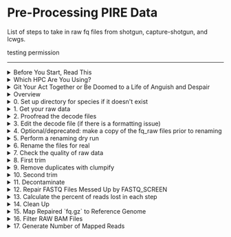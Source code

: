 # Pre-Processing PIRE Data

List of steps to take in raw fq files from shotgun, capture-shotgun, and lcwgs. 

testing permission

---


<details><summary>Before You Start, Read This</summary>
<p>

## Before You Start, Read This

The purpose of this repo is to provide the steps for processing raw fq files for both [Shotgun Sequencing Libraries - SSL data](https://github.com/philippinespire/pire_ssl_data_processing) for probe development and the [Capture Shotgun Sequencing Libraries- CSSL data](https://github.com/philippinespire/pire_cssl_data_processing).

Scripts with `ssl` in the name are designed for shotgun data, including `lcwgs`. Scripts with `cssl` in the name are designed for capture-shotgun data. Scripts with no suffix in the name can be used for both types of data. Both the the `pire_ssl_data_processing` and `pire_cssl_data_processing` and `pire_lcwgs_data_processing` repos assume that the `pire_fq_gz_processing` repo is in the same directory as they are.  

---

</p>
</details>


<details><summary>Which HPC Are You Using?</summary>
<p>

## Use Wahab

We encourage everybody to use `wahab.hpc.odu.edu` or `turing.hpc.odu.edu`, preferably wahab.  You can start by logging onto wahab

	```bash
	ssh YourUserName@wahab.hpc.odu.edu
	```

There are shared repos on wahab and turing in `/home/e1garcia/shotgun_PIRE` that you are encouraged to use.

	```bash
	cd /home/e1garcia/shotgun_PIRE
	```

If, however, you know that you deliberately don't want to use the shared repos on wahab and turing in `/home/e1garcia/shotgun_PIRE`, then here is how you would get started on another hpc and realize that you will have to modify all of the paths given in these `README.md` and tutorials.

**ONLY DO THE FOLLOWING STEPS 0 AND 1 IF YOU ARE NOT USING WAHAB OR TURING**

0. Create a directory for your PIRE repos to live in, and cd into it

	```bash
	mkdir <pathToPireDir>
	cd <pathToPireDir>
	```

1. Clone the repos into your PIRE working dir 

	```sh
	#cd to your working dir then
	git clone https://github.com/philippinespire/pire_fq_gz_processing.git

	# then choose which repo you are using
	git clone https://github.com/philippinespire/pire_ssl_data_processing.git
	git clone https://github.com/philippinespire/pire_cssl_data_processing.git
	git clone https://github.com/philippinespire/pire_lcwgs_data_processing.git
	```

---

</p>
</details>

<details><summary>Git Your Act Together or Be Doomed to a Life of Anguish and Despair</summary>
<p>

## Git etiquette 

You must constantly be pulling and pushing changes to github with `git` or else you're going to mess up the repo.

1. Goto your PIRE working dir (`/home/e1garcia/shotgun_PIRE` on wahab) and use the `pire_fq_gz_processing` repo along with either `pire_ssl_data_processing` or `pire_cssl_data_processing` or `pire_lcwgs_data_processing`, and immediately start by pulling changes from github in the repos you are using **EACH TIME YOU LOG IN**

	```bash
	# on wahab replace <yourPireDirPath> with /home/e1garcia/shotgun_PIRE
	cd <yourPireDirPath>/pire_fq_gz_processing
	git pull

	# replace <ssl or cssl or lcwgs> with either ssl or cssl or lcwgs, no spaces
	cd <yourPireDirPath>/pire_<ssl or cssl or lcwgs>_data_processing
	git pull
	```

2. When your session is done, i.e. you are about to log off, push your changes to github **EACH TIME YOU LOG OUT**

	```bash
	cd <yourPireDirPath>/pire_<ssl or cssl or lcwgs>_data_processing
	git pull

	# if there are no errors, then proceed, otherwise get help
	git add --all

	# if there are no errors, then proceed, otherwise get help
	git commit -m "insert message here"

	# if there are no errors, then proceed, otherwise get help
	git push
	```

3. As you work through this tutorial it is assumed that you will be running scripts from either `pire_ssl_data_processing` or `pire_cssl_data_processing` or `pire_lcwgs_data_processing` and you will need to add the path to the `pire_fq_gz_processing` directory before the script's name in the code blocks below.

	```sh
	#add this path when running scripts on wahab
	#<yourPireDirPath>/pire_fq_gz_processing/<script's name> <script arguments>

	#Example:
	sbatch /home/e1garcia/shotgun_PIRE/pire_fq_gz_processing/Multi_FASTQC.sh <script arguments>
	```

---

</p>
</details>


<details><summary>Overview</summary>
<p>

## Overview

***Download data, rename files, trim, deduplicate, decontaminate, and repair the raw `fq.gz` files***
*(plan for a few hours for each step except for decontamination, which can take 1-2 days)*

Scripts to run
  * [gridDownloader.sh](https://github.com/philippinespire/pire_fq_gz_processing/blob/main/gridDownloader.sh)
  * [renameFQGZ.bash](https://github.com/philippinespire/pire_fq_gz_processing/blob/main/renameFQGZ.bash)
  * [Multi_FASTQC.sh](https://github.com/philippinespire/pire_fq_gz_processing/blob/main/Multi_FASTQC.sh)
  * [runFASTP_1st_trim.sbatch](https://github.com/philippinespire/pire_fq_gz_processing/blob/main/runFASTP_1st_trim.sbatch)
  * [runCLUMPIFY_r1r2_array.bash](https://github.com/philippinespire/pire_fq_gz_processing/blob/main/runCLUMPIFY_r1r2_array.bash)
  * [runFASTP_2_ssl.sbatch](https://github.com/philippinespire/pire_fq_gz_processing/blob/main/runFASTP_2_ssl.sbatch) | [runFASTP_2_cssl.sbatch](https://github.com/philippinespire/pire_fq_gz_processing/blob/main/runFASTP_2_cssl.sbatch)
  * [runFQSCRN_6.bash](https://github.com/philippinespire/pire_fq_gz_processing/blob/main/runFQSCRN_6.bash)
  * [runREPAIR.sbatch](https://github.com/philippinespire/pire_fq_gz_processing/blob/main/runREPAIR.sbatch)
  
    * open scripts for usage instructions
    * review the outputs from `fastp`, `fastq_screen`, and `repair` with `MultiQC` output

---

</p>
</details>


<details><summary>0. Set up directory for species if it doesn't exist</summary>
<p>

## 0. Set up directory

All types of data will share the following directories associated with data qc.

Check whether the species you are working on has a repository set up already - if so it can be found in /archive/carpenterlab/pire. If your particular combination of species and data type does not yet have a repository in Github, your first step is to set up a new repo in GitHub within the PIRE project (https://github.com/philippinespire).

Go to the PIRE project main page and use the green "New" button to create a new repo. Give the repo a name (standard convention = "pire_{your species name}_{data type - lcwgs (most likely) or cssl}" and a description.

You can then go to your working directory in Wahab (home directory or /archive/carpenterlab/pire) and clone the new repo with:

```
git clone {new repo url}
```

Get a .gitignore file from another PIRE species repo and copy it here, then push this file to github.

```
cp ../pire_taeniamia_zosterophora_lcwgs/.gitignore .
git pull
git add .gitignore
git commit -m "add gitignore"
git push
```

Now that you have a species folder, create a folder to hold the results of the particular sequencing run you are working on. For test lane data, this will be called `1st_sequencing_run`; for full sequencing data or resequencing this will be `2nd_sequencing_run`/`3rd_sequencing_run`/etc.

```
cd {species directory}
mkdir {nth_sequencing_run}
```

<details><summary>0. Deprecated: working in e1garcia </summary>
<p>

Note that forprevious iterations of the pipeline we were working in Eric Garcia's home directory to circumvent space issues and we were compiling all species into a single lcwgs or cssl rep - we are now working either in our own personal home directories or in /archive and creating a different repo for each species. Previous procedure for setting up a species directory is here.

```bash
# if it does not exist, make the directory for your species 
# you must replace the <> with the real val
# on wahab replace <yourPireDirPath> with /home/e1garcia/shotgun_PIRE
mkdir <yourPireDirPath>/pire_<ssl or cssl or lcwgs>_data_processing/<genus_species>
cd <yourPireDirPath>/pire_<ssl or cssl or lcwgs>_data_processing/<genus_species>
mkdir fq_raw fq_fp1 fq_fp1_clmp fq_fp1_clmp_fp2 fq_fp1_clmp_fp2_fqscrn fq_fp1_clmp_fp2_fqscrn_rprd
```
---

</p>
</details>

---

</p>
</details>


<details><summary>1. Get your raw data</summary>
<p>

The raw data should already be on Wahab in /archive/carpenterlab/pire/downloads/{your_species}.

Go to your species directory and copy the whole directory containing the raw data files.

```
cd {species directory}
rsync -r /archive/carpenterlab/pire/downloads/{your_species}/{nth_sequencing_run}/fq_raw {nth_sequencing_run}
```

<details><summary>0. Deprecated: downloading data from the TAMUCC grid </summary>
<p>
	
## **1. Download your data from the TAMUCC grid**

**Locate the link to the files**. This is provided by Sharon at the species slack channel once the data is ready to be downloaded.  Make sure it works: click on it and your web browser should open listing your data files.
e.g. [https://gridftp.tamucc.edu/genomics/20221011_PIRE-Gmi-capture](https://gridftp.tamucc.edu/genomics/20221011_PIRE-Gmi-capture).

Check that you can see a file named "tamucc_files.txt" along with the decode and fq files. This script will not work without this file. Click on the "tamucc_files.txt" to see its contents. If this has only 1 column with the file names (i.e. it was created with a simple ls), this script will download the files but will not be able to check the size of files before and after download. Yet, you can visually check the size of files before (in the web browser) and after (in the HPC). If "tamucc_files.txt" has 9 columns (i.e. it was created with a ls -ltrh), this will download the files and will automatically check the size of files before and after download. If you have many files and your "tamucc_files.txt" has only 1 column, it might be worth asking Sharon or someone at TAMUCC to recreate it with an ls -ltrh.

```bash
# Navigate to dir to download files into, e.g.
# on wahab replace <yourPireDirPath> with /home/e1garcia/shotgun_PIRE
cd <yourPireDirPath>/pire_<ssl-or-cssl-or-lcwgs>_data_processing/<genus_species>/fq_raw

# sbatch gridDownloader.sh <outdir> <link-to-files>
# outdir becomes "." since you have already navigated there
sbatch <yourPireDirPath>/pire_fq_gz_processing/gridDownloader.sh . https://gridftp.tamucc.edu/genomics/<YYYYMMDD>_PIRE-<your_species>-capture/
```

### Chek your download

**A) Check the log of `gridDownloader.sh`**

Look at the bottom of the Wget*out file. `gridDownloader.sh` will write this message *"No size mismatch in files was detected"* if no issues were found, or *"Files with different sizes detected. Offending file(s) printed in files_wDiff_sizes. Please check files_wDiff_sizes and compare tamucc_files.txt with current downloaded data"* if the script detected issues. The script automatically will restart the download of the files in `files_wDiff_sizes` but you should compare the size of these files visually in the web browser and your downloads.

If your download fails completely, go back to the web browser and check that you can see a file named "tamucc_files.txt" along with the decode and fq files. 

**B) Validate the `fq.gz` files**

`*1.fq.gz` files contain the forward reads and `*2.fq.gz` files contain the reverse reads for an individual. Every individual should have one of each.  You can, confirm that the paired end fq.gz files are complete and formatted correctly by running the following script:

```bash
bash # only run bash if you are not already in bash
SCRIPT=/home/e1garcia/shotgun_PIRE/pire_fq_gz_processing/validateFQPE.sbatch
DIR=fq_fp1_clmp_fp2_fqscrn_rprd
fqPATTERN="*fq.gz"
sbatch $SCRIPT $DIR $fqPATTERN
```

Examine the SLURM `out` file and `$DIR/fqValidationReport.txt` to determine if all of the fqgz files are valid.

If there are problems, redownload the files with issues.

**C) Check the zip and fastq formats of your files with `checkFQ.sh`**

Even though gridDownloader.sh checks the size of your files, the formatting of these can still have issues.

`checkFQ.sh` will:
* Identify files with alternate zip files (a normal format is "Blocked GNU Zip Format") and list them in the file `files_w_alternative_zip_format.txt`, and
* Identify files where one or more sequences don't have a proper fastq format (4 lines per sequence) and list them in the file `files_w_bad_fastq_format.txt`

You might want to redownload and/or check the format issues with the identified files. More details in the log of checkFQ.sh

Execute `checkFQ.sh` 
```sh
# sbatch checkFQ.sh <dir with fq.gz files>
sbatch <yourPireDirPath>/pire_fq_gz_processing/checkFQ.sh /home/e1garcia/shotgun_PIRE/pire_<lcwgs|cssl|ssl>_data_procssing/fq_raw/
```
Check the log and files_w_* to make sure no issues were found

If there are problems, redownload the files with issues.

If everything looks normal (all files were downloaded and no different sizes detected), move to next step.

---

</p>
</details>

---

</p>
</details>

<details><summary>2. Proofread the decode files</summary>
<p>

## **2. Proofread the decode file(s) (<1 minute run time)**

The decode file converts the file name that we had to use for NovoGene to the PIRE file name convention.

The decode file should be formatted as follows: tab separated, where the first column is the NovoGene prefix names (the prefixes of the downloaded fq.gz files, `Sequence_Name`), the second column is the PIRE name prefixes (the prefixes to apply to the files, `Extraction_ID`), the first row contains the column headers, and the rest of the columns contain the NovoGene and PIRE file prefixes.

```bash
Sequence_Name	Extraction_ID
SgA0103511C	Sgr-AMvi_035-Ex1-cssl
SgA0104307D	Sgr-AMvi_043-Ex1-cssl
SgA0104610D	Sgr-AMvi_046-Ex1-cssl
SgA0105406E	Sgr-AMvi_054-Ex1-cssl
```

Make sure you check that the following PIRE prefix naming format is followed, where there is only 1 `_` character:

`PopSampleID_LibraryID` where:

  * `PopSampleID` = `3LetterSpeciesCode-CorA3LetterSiteCode`
  * `LibraryID` = `IndiviudalID-Extraction-PlateAddress-LibType`  or just `IndividualID` if there is only 1 library for the individual 

__Do NOT use `_` in the LibraryID. *The only `_` should be separating `PopSampleID` and `LibraryID`.__

Examples of compatible names:

  * `Sne-CTaw_051-Ex1-3F-cssl-L4` = *Sphaeramia nematoptera* (Sne), contemporary (C) from Tawi-Tawi (Taw), indv 051, extraction 1, loc 3F on plate, capture lib, loc L4 (lane 4)

Here are some other QC checks on the downloaded data and the decode files:

```bash
salloc
bash

# Navigate to dir with downloaded files, e.g.
# on wahab replace <yourPireDirPath> with /home/e1garcia/shotgun_PIRE
cd <yourPireDirPath>/pire_<ssl-or-cssl-or-lcwgs>_data_processing/<genus_species>/fq_raw

#check that you got back sequencing data for all individuals in decode file
#XX files (2 additional files for README.md & decode.tsv = XX/2 = XX individuals (R&F)
ls *1.fq.gz | wc -l 
ls *2.fq.gz | wc -l 

#XX lines (1 additional line for header = XX individuals), checks out
wc -l <NAMEOFDECODEFILE>.tsv 

#are ther duplicates of libraries?
cat <NAMEOFDECODEFILE>.tsv | sort | uniq | wc -l

```

---

</p>
</details>


<details><summary>3. Edit the decode file (if there is a formatting issue)</summary>
<p>

## **3. Edit the decode file**

If there is an issue with the formatting of the decode file, rename the original file, and create a new file to edit.

```bash
mv SequenceNameDecode.tsv SequenceNameDecode_original_deprecated.tsv
cp SequenceNameDecode_original_depricated.tsv SequenceNameDecode_fixed.tsv
```

Then edit the `SequenceNameDecode.tsv` file to conform to the file formatting rules outlined in step 2, above.

---

</p>
</details>


<details><summary>4. Optional/deprecated: make a copy of the fq_raw files prior to renaming</summary>
<p>

## **4. Make a copy of the `fq_raw` files prior to renaming (several hours run time, don't proceed to next step until this is done)**

NOTE: Previously, we had backed up all raw files on the /RC directory. As of spring 2024 we now have the /archive directory for essentially limitless storage, and all files downloaded from TAMUCC should already be backed up in /archive/carpenterlab/pire/downloads. As such, the backup step should no longer be necessary - just leave a copy of the raw files in /downloads.

If you haven't done so, create a copy of your raw files unmodified in the longterm Carpenter RC dir
`/RC/group/rc_carpenterlab_ngs/shotgun_PIRE/pire_<ssl-or-cssl-or-lcwgs>_data_processing/<species_name>/fq_raw`.  
*(can take several hours)*
	
Because this can take a long time, we are going to use the `screen` command.  `screen` opens up a new terminal automatically.  You can exit that terminal by typing `ctrl-a` and then `d` to detach and return to your terminal.  Running a command inside of `screen` ensures that it runs to completion and will not end when you log out.  Using `screen` also frees up your terminal to goto the next step.  After detaching, you can run screen -ls to see the list of screen terminals that are currently running.

```bash
mkdir /RC/group/rc_carpenterlab_ngs/shotgun_PIRE/pire_<ssl|cssl|lcwgs>_data_processing/<species_name>
mkdir /RC/group/rc_carpenterlab_ngs/shotgun_PIRE/pire_<ssl|cssl|lcwgs>_data_processing/<species_name>/fq_raw

# on wahab replace <yourPireDirPath> with /home/e1garcia/shotgun_PIRE
cd <yourPireDirPath>/pire_<ssl-or-cssl-or-lcwgs>_data_processing/<genus_species>/fq_raw

screen cp ./* /RC/group/rc_carpenterlab_ngs/shotgun_PIRE/pire_<ssl|cssl|lcwgs>_data_processing/<species_name>/fq_raw

# `ctrl-a`  and then `d` to detach from the `screen` terminal

# look at your screen jobs running
screen -ls
```



---

</p>
</details>


<details><summary>5. Perform a renaming dry run</summary>
<p>

## **5. Perform a renaming dry run**

Then, use the decode file with [`renameFQGZ.bash`](https://github.com/philippinespire/pire_fq_gz_processing/blob/main/renameFQGZ.bash) to rename your raw `fq.gz` files. If you make a mistake here, it could be catastrophic for downstream analyses. This is why we ***STRONGLY recommend*** you use this pre-written bash script to automate the renaming process. [`renameFQGZ.bash`](https://github.com/philippinespire/pire_fq_gz_processing/blob/main/renameFQGZ.bash) allows you to view what the files will be named before renaming them and also stores the original and new file names in files that could be used to restore the original file names.

Run `renameFQGZ.bash` to view the original and new file names and create `tsv` files to store the original and new file naming conventions.

```bash
# Navigate to dir with downloaded files, e.g.
# on wahab replace <yourPireDirPath> with /home/e1garcia/shotgun_PIRE
cd <yourPireDirPath>/pire_<ssl-or-cssl-or-lcwgs>_data_processing/<genus_species>/fq_raw

# log into a compute node interactively so this goes faster
salloc

# once you have the compute node, procede
bash <yourPireDirPath>/pire_fq_gz_processing/renameFQGZ.bash <NAMEOFDECODEFILE>.tsv 
```

**NOTE:** Depending on how you have your `.wahab_tcshrc` (or `.turing_tcshrc` if on Turing) set-up, you may get the following error when you try to execute this script: *Cwd.c: loadable library and perl binaries are mismatched (got handshake key 0xcd00080, needed 0xde00080)*. To fix this:

  1. Open up `.wahab_tcshrc` (it will be in your home (`~`) directory) and add `unsetenv PERL5LIB` at the end of the chunk of code under the `if (! $?MODULES_LOADED) then` line. One of the modules we are loading for the scripts loads a "bad" perl library that is causing the error message downstream.
  2. Save your changes.
  3. Close out of your Terminal connection and restart it. You should be able to run `renameFQGZ.bash` now without any issues.

---

</p>
</details>


<details><summary>6. Rename the files for real</summary>
<p>

## **6. Rename the files for real (<1 minute run time)**

After you are satisfied that the orginal and new file names are correct, then you can change the names. To check and make sure that the names match up, you are mostly looking at the individual and population numbers in the new and old names, and that the `-` and `_` in the new names are correct (e.g. no underscores where there should be a dash, etc.). If you have to make changes, you can open up the `NAMEOFDECODEFILE.tsv` to do so, **but be very careful!!**

Example of how the file names line up:

  * `Sne-CTaw_051` = `SnC01051` at the beginning of the original file name
    * Sn = Sne, C = C, 01 = population/location 1 if there are more than 1 populations/locations in the dataset (here Taw location), 051 = 051
    
When you are ready to change names, execute the line of code below. This script will ask you twice whether you want to proceed with renaming.

```bash
# on wahab replace <yourPireDirPath> with /home/e1garcia/shotgun_PIRE
cd <yourPireDirPath>/pire_<ssl-or-cssl-or-lcwgs>_data_processing/<genus_species>/fq_raw

bash <yourPireDirPath>/pire_fq_gz_processing/renameFQGZ.bash <NAMEOFDECODEFILE>.tsv rename

#you will need to say y 2X
```


---

</p>
</details>


<details><summary>7. Check the quality of raw data</summary>
<p>

## **7. Check the quality of your data. Run `fastqc` (1-2 hours run time, but you can move onto the next step before this completes)**

FastQC and then MultiQC can be run using the [Multi_FASTQC.sh](Multi_FASTQC.sh) script in this repo.

Execute `Multi_FASTQC.sh` while providing, in quotations and in this order, (1) the FULL path to these files and (2) a suffix that will identify the files to be processed.

`Multi_FASTQC.sh` should be run from the directory that holds the raw, renamed `fq.gz` files. This will be `fq_raw`. If not, rename it to fq_raw

```bash
# on wahab replace <yourPireDirPath> with /home/e1garcia/shotgun_PIRE
cd <yourPireDirPath>/pire_<ssl-or-cssl-or-lcwgs>_data_processing/<genus_species>

#sbatch Multi_FASTQC.sh "<indir>" "<mqc report name>" "<file extension to qc>"
#do not use trailing / in paths. Example:
sbatch /home/e1garcia/shotgun_PIRE/pire_fq_gz_processing/Multi_FASTQC.sh "fq_raw" "fqc_raw_report"  "fq.gz"  

# here's how you can add SLURM options and arguments to the command above to receive an email when the job is done
#sbatch --mail-user=jdoe@odu.edu --mail-type=END /home/e1garcia/shotgun_PIRE/pire_fq_gz_processing/Multi_FASTQC.sh "fq_raw" "fqc_raw_report"  "fq.gz"  

# check to be sure the job is running
watch squeue -u <YOURUSERNAME>
```

You can use the command `squeue -u <YourUserName>` to make sure that your job is running on a compute node


<details><summary>Errors?</summary>
<p>
	
If you get a message about not finding `crun` then load the following containers in your current session and run `Multi_FASTQC.sh` again.

```bash
enable_lmod
module load parallel
module load container_env multiqc
module load container_env fastqc

# on wahab replace <yourPireDirPath> with /home/e1garcia/shotgun_PIRE
cd <yourPireDirPath>/pire_<ssl-or-cssl-or-lcwgs>_data_processing/<genus_species>

sbatch /home/e1garcia/shotgun_PIRE/pire_fq_gz_processing/Multi_FASTQC.sh "fq_raw" "fqc_raw_report"  "fq.gz"
	
# check to see that your job is running
watch squeue -u <YourUserName>
```
	
---
	
</p>
</details>


Review the `MultiQC` output (`fq_raw/fastqc_report.html`). You can push your changes to github, then copy and paste the url to the raw html on github into this site: https://htmlpreview.github.io/ .  Note that because our repo is private, there is a token attached to the link that goes stale pretty quickly. 

Make notes in your <yourPireDirPath>/pire_<ssl-or-cssl-or-lcwgs>_data_processing/<genus_species>/README.md file as follows:

	Potential issues:  
	  * % duplication - 
		* Alb: XX%, Contemp: XX%
	  * GC content - 
		* Alb: XX%, Contemp: XX%
	  * number of reads - 
		* Alb: XX mil, Contemp: XX mil


### If you run `Multi_FASTQC.sh` multiple times...

you may generate multiple directories of metadata. However, we have now set `Multiqc_FASTQC.sh` to overwrite existing multiqc reports with the same name.  Please either delete the erroneous dirs or add `_deprecated` to the dir that's created.  Any metadata file with `deprecated` in its path will be ignored by the scripts in the [`process_sequencing_metadata` repo](https://github.com/philippinespire/process_sequencing_metadata), which aggregates sequencing metadata across species.

---

</p>
</details>


<details><summary>8. First trim</summary>
<p>

## **8. First trim.**

Execute [`runFASTP_1st_trim.sbatch`](https://github.com/philippinespire/pire_fq_gz_processing/blob/main/runFASTP_1st_trim.sbatch) (0.5-3 hours run time)**

```bash
# on wahab replace <yourPireDirPath> with /home/e1garcia/shotgun_PIRE
cd <yourPireDirPath>/pire_<ssl-or-cssl-or-lcwgs>_data_processing/<genus_species>

#sbatch runFASTP_1st_trim.sbatch <indir> <outdir>
#do not use trailing / in paths
# note, if your dir is set up correctly, this relative path will work
sbatch /home/e1garcia/shotgun_PIRE/pire_fq_gz_processing/runFASTP_1st_trim.sbatch fq_raw fq_fp1 

# here's how you can add SLURM options and arguments to the command above to receive an email when the job is done
# replace jdoe@odu.edu with your email address
#sbatch --mail-user=jdoe@odu.edu --mail-type=END /home/e1garcia/pire_fq_gz_processing/runFASTP_1st_trim.sbatch fq_raw fq_fp1 
	
# check to be sure the job is running
watch squeue -u <YOURUSERNAME>
```

Review the `FastQC` output (`fq_fp1/1st_fastp_report.html`) and update your `README.md`:
```
Potential issues:  
  * % duplication - 
    * Alb: XX%, Contemp: XX%
  * GC content -
    * Alb: XX%, Contemp: XX%
  * passing filter - 
    * Alb: XX%, Contemp: XX%
  * % adapter - 
    * Alb: XX%, Contemp: XX%
  * number of reads - 
    * Alb: XX mil, Contemp: XX mil
```
---

</p>
</details>

<details><summary>9. Remove duplicates with clumpify</summary>
<p>

---

<details><summary>9a. Remove duplicates</summary>
<p>

## **9a. Remove duplicates.**

Execute [`runCLUMPIFY_r1r2_array.bash`](https://github.com/philippinespire/pire_fq_gz_processing/blob/main/runCLUMPIFY_r1r2_array.bash) (0.5-3 hours run time)**

`runCLUMPIFY_r1r2_array.bash` is a bash script that executes several sbatch jobs to de-duplicate and clumpify your `fq.gz` files. It does two things:

1. Removes duplicate reads.
2. Re-orders each `fq.gz` file so that similar sequences (reads) appear closer together. This helps with file compression and speeds up downstream steps.

You will need to specify the number of nodes you wish to allocate your jobs to. The max # of nodes to use at once should not exceed the number of pairs of r1-r2 files to be processed. (Ex: If you have 3 pairs of r1-r2 files, you should only use 3 nodes at most.) If you have many sets of files (likely to occur if you are processing capture data), you might also limit the nodes to the current number of idle nodes to avoid waiting on the queue (run `sinfo` to find out # of nodes idle in the main partition).

```bash
# on wahab replace <yourPireDirPath> with /home/e1garcia/shotgun_PIRE
cd <yourPireDirPath>/pire_<ssl-or-cssl-or-lcwgs>_data_processing/<genus_species>

#runCLUMPIFY_r1r2_array.bash <indir with fp1 files> <outdir> <tempdir> <max # of nodes to use at once>
#do not use trailing / in paths
bash ../../pire_fq_gz_processing/runCLUMPIFY_r1r2_array.bash fq_fp1 fq_fp1_clmp /scratch/<YOURUSERNAME> 20

# check to be sure the job is running
watch squeue -u <YOURUSERNAME>
```

---

</p>
</details>


<details><summary>9b. Addressing memory errors </summary>
<p>

If you check your slurm out and clumpify failed, then it is highly likely that it ran out of memory, temp disk space, or storage disk space.

---

### Addressing Temp Disk Space Issues

To address your temp disk space, use the following command to view the files and dirs in the dir you assigned to be the temp dir (`ls` probably wont work well)

```bash
# wahab
TEMPDIR=/scratch/<YOURUSERNAME>

# turing
TEMPDIR=/scratch-lustre/<YOURUSERNAME>

find $TEMPDIR -name "*"
```

Files can accumulate in your scratch dir if either (1) you put them there on purpose, or (2) clumpify, spades, or some other program errors out before completion.  

If you have a lot of files from clumpify, then you can delete them as follows:

```bash
# on wahab
cleanSCRATCH.sbatch /scratch/<YOURUSERNAME> "*clumpify*temp*"
```

```bash
# on turning
cleanSCRATCH.sbatch /scratch-lustre/<YOURUSERNAME> "*clumpify*temp*"
```
DO NOT RUN THIS SCRIPT AT THE SAME TIME AS CLUMPIFY.  You should only run this after clumpify is done. You must wait for this script to complete before running clumpify again.

If you have a lot of files or dirs from another program, such as spades, then you can delete them as follows by modifying the `-name` pattern, and adjusting the command to apply to the files and dirs. In this case, we add `-rf` to remove dirs:

```bash
# wahab
TEMPDIR=/scratch/<YOURUSERNAME>

# turing
TEMPDIR=/scratch-lustre/<YOURUSERNAME>

find $TEMPDIR -name "*spades*" -exec rm -rf {} \;
```

Repeat as necessary to clean up your scratch drive and try running clumpify again.  

If you keep running out of temp disk space, then you can try decreasing the number of jobs for the slurm array to run at once.  It might be that running 20 jobs at the same time will fill up your temp dir (1TB) before the jobs finish and delete their temp files.  In this example, we change the number of jobs to run simultaneously to 1

```bash
bash ../../pire_fq_gz_processing/runCLUMPIFY_r1r2_array.bash fq_fp1 fq_fp1_clmp /scratch/<YOURUSERNAME> 1
```

Also, everytime clumpify fails, it's a good idea to check for leftover files in the scratch drive and remove them. 

---

### Addressing disk space issues

Contact your PI, and let them know that the disk is full.  Remember, you get a limited allocation of space and we are mainly using the dir of Eric Garcia, which has much more space allotted, but it does fill up from time to time.

---

### Addressing Memory (RAM) Issues

If you are running out of memory (RAM), there can be two ways this presents.  The first is a very quick fail, where java never gets started.  This can be controlled by the amount of memory made available to java in the script. The second way a memory error could present is a delayed fail, where eventually java doesn't have access to enough memory. This happens because you ran out of memory on the node.  Here we introduce an alternate clumpify script which gives more control over parameters affecting ram usage.  If adjusting the settings below doesn't work, try using the turing himem queue

`runCLUMPIFY_r1r2_array2.bash <indir with fp1 files> <outdir> <tempdir> <max # of jobs to run at once> <threads per job> <amount of ram given to each job in java> <name of queue, i.e. the SBATCH -p argument>`

```
# wahab 'main' queue example
# "1" job run at a time, being very conservative here, you might be able to increase
# there are "40" threads on a wahab main node, so each job gets a whole node
# There are 384gb of ram on a wahab main node, so each job is given "233g" of that node

bash ../../pire_fq_gz_processing/runCLUMPIFY_r1r2_array2.bash fq_fp1 fq_fp1_clmp /scratch/<YOURUSERNAME> 1 40 233g main
```

```
# turing 'himem' queue example
# "1" job run at a time, being very conservative here, you might be able to increase
# there are "32" threads on a wahab main node, so each job gets a whole node
# There are 512-7XXgb of ram on a wahab main node, so each job is given "460g" of that node, you might try adjusting this up or down

bash ../../pire_fq_gz_processing/runCLUMPIFY_r1r2_array2.bash fq_fp1 fq_fp1_clmp /scratch-lustre/<YOURUSERNAME> 1 32 460g himem
```

---

</p>
</details>


<details><summary>9c. Check duplicate removal success </summary>
<p>

## **9c. Check duplicate removal success**

After completion, run [`checkClumpify_EG.R`](https://github.com/philippinespire/pire_fq_gz_processing/blob/main/checkClumpify_EG.R) to see if any files failed.

```bash
# on wahab replace <yourPireDirPath> with /home/e1garcia/shotgun_PIRE
cd <yourPireDirPath>/pire_<ssl-or-cssl-or-lcwgs>_data_processing/<genus_species>

salloc #because R is interactive and takes a decent amount of memory, we want to grab an interactive node to run this
enable_lmod
module load container_env R/4.3 

crun R < <yourPireDirPath>/pire_fq_gz_processing/checkClumpify_EG.R --no-save
exit #to relinquish the interactive node

#if the previous line returns an error that tidyverse is missing then do the following
crun R

#you are now in the R environment (there should be a > rather than $), install tidyverse
install.packages("tidyverse") #when prompted, type "yes"

#when the install is complete, exit R with the following keystroke combo: ctrl-d (typing q() also works)
#type "n" when asked about saving the environment

#you are now in the shell environment and you should be able to run the checkClumpify script
crun R < checkClumpify_EG.R --no-save

```

If all files were successful, `checkClumpify_EG.R` will return "Clumpify Successfully worked on all samples". 

If some failed, the script will also let you know. Try raising "-c 20" to "-c 40" in the `runCLUMPIFY_r1r2_array.bash` and run Clumplify again.

Also look for this error *"OpenJDK 64-Bit Server VM warning:
INFO: os::commit_memory(0x00007fc08c000000, 204010946560, 0) failed; error='Not enough space' (errno=12)"*

If the array set up doesn't work, try running Clumpify on a Turing himem (high memory) node.

If only one or a few individuals failed then you can copy the fq.gz files for those individuals from the fq_fp1 folder to a new folder and rerun those:

```
mkdir fq_fp1_clmp_rpt

cp fq_fp1/[files that failed] fq_fp1_clmp_rpt

bash [pathtoPIREscripts]/runCLUMPIFY_r1r2_array.bash fq_fp1_clmp_repeat fq_fp1_clmp /scratch/<YOURUSERNAME> 20
```

---

</p>
</details>


<details><summary>9d. Clean the Scratch Drive </summary>
<p>

## **9d. Clean the Scratch Drive**

Clumpify gums up your scratch drive with a lot of temporary files.  You must delete them or else you'll run out of space.  

`cleanSCRATCH.sbatch <Directory Path> "<Pattern>"`

Replace <Directory Path> with the path to the directory with files you want to delete. 

Replace <Pattern> with a pattern that will match all of the files you want to delete.

DO NOT RUN THIS SCRIPT AT THE SAME TIME AS CLUMPIFY.  You should only run this after clumpify is done.  As long as clumpify has completed, after running this script, you can move onto the next step without waiting for this to finish.


```bash
# on wahab
sbatch /home/e1garcia/shotgun_PIRE/pire_fq_gz_processing/cleanSCRATCH.sbatch /scratch/<YOURUSERNAME> "*clumpify*temp*"
```

```bash
# on turing
sbatch /home/e1garcia/shotgun_PIRE/pire_fq_gz_processing/cleanSCRATCH.sbatch /scratch-lustre/<YOURUSERNAME> "*clumpify*temp*"
```

---

</p>
</details>


<details><summary>9e. Generate metadata on deduplicated FASTQ files </summary>
<p>

## **9e. Generate metadata on deduplicated FASTQ files**

Once `CLUMPIFY` has finished running and there are no issues, run [`runMULTIQC.sbatch`](https://github.com/philippinespire/pire_fq_gz_processing/blob/main/runMULTIQC.sbatch) to get the MultiQC output.

```bash
# on wahab replace <yourPireDirPath> with /home/e1garcia/shotgun_PIRE
cd <yourPireDirPath>/pire_<ssl-or-cssl-or-lcwgs>_data_processing/<genus_species>

#sbatch Multi_FASTQC.sh "<indir>" "<mqc report name>" "<file extension to qc>"
#do not use trailing / in paths. Example:
sbatch /home/e1garcia/shotgun_PIRE/pire_fq_gz_processing/Multi_FASTQC.sh "fq_fp1_clmp" "fqc_clmp_report"  "fq.gz"

# check to be sure the job is running
watch squeue -u <YOURUSERNAME>
```



---

</p>
</details>

---

</p>
</details>

<details><summary>10. Second trim</summary>
<p>

## **10. Second trim. Execute `runFASTP_2.sbatch` (0.5-3 hours run time)**

If you are going to assemble a genome with this data, use [runFASTP_2_ssl.sbatch](https://github.com/philippinespire/pire_fq_gz_processing/blob/main/runFASTP_2_ssl.sbatch). Otherwise, use [runFASTP_2_cssl.sbatch](https://github.com/philippinespire/pire_fq_gz_processing/blob/main/runFASTP_2_cssl.sbatch).  Modify the script name in the code blocks below as necessary. 

```sh
# move to your species dir
cd /home/e1garcia/shotgun_PIRE/pire_<ssl-or-cssl-or-lcwgs>_data_processing/<genus_species>

#sbatch runFASTP_2.sbatch <indir> <outdir>
#do not use trailing / in paths

# if lcwgs or cssl run this line
sbatch /home/e1garcia/shotgun_PIRE/pire_fq_gz_processing/runFASTP_2.sbatch fq_fp1_clmp fq_fp1_clmp_fp2 33

# otherwise if ssl run this line
sbatch /home/e1garcia/shotgun_PIRE/pire_fq_gz_processing/runFASTP_2.sbatch fq_fp1_clmp fq_fp1_clmp_fp2 140

# check to be sure the job is running
watch squeue -u <YOURUSERNAME>
```

Review the results with the `FastQC` output (`fq_fp1_clmp_fp2/2nd_fastp_report.html`) and update your `README.md`.

Potential issues:  
  * % duplication - 
    * Alb: XX%, Contemp: XX%
  * GC content - 
    *  Alb: XX%, Contemp: XX%
  * passing filter - 
    * Alb: XX%, Contemp: XX%
  * % adapter - 
    * Alb: XX%, Contemp: XX%
  * number of reads - 
    * Alb: XX mil, Contemp: XX mil

If you loose too many reads in this step when running the `runFASTP_2.sbatch` script, you can decrease the stringency of the Minimum Sequence Length filter. In this example we set it very low, to 33.

```bash
# remove reads less than 33 bp 
sbatch /home/e1garcia/shotgun_PIRE/pire_fq_gz_processing/runFASTP_2.sbatch fq_fp1_clmp fq_fp1_clmp_fp2_33 33
```

To decide on the right cutoff, you could run the following script to generate counts of read lengths in every fq.gz file in a dir.  I would run the most lenient Length filter for the fastp2 trim of 33 first

```bash
# generate read length counts from fp2
bash read_length_counter.bash -n 1000 fq_fp1_clmp_fp2 > fq_fp1_clmp_fp2/read_length_counts.tsv

# generate read length counts from fp2_33
bash read_length_counter.bash -n 1000 fq_fp1_clmp_fp2_33 > fq_fp1_clmp_fp2_33/read_length_counts.tsv

# generate read length counts from fp1
bash read_length_counter.bash -n 1000 fq_fp1_clmp_fp1 > fq_fp1/read_length_counts.tsv

```

Download the read length data and use the following R script in this repo to make histograms `plot_read_length.R`

---

</p>
</details>


<details><summary>11. Decontaminate</summary>
<p>

## **11. Decontaminate files.**

Execute [`runFQSCRN_6.bash`](https://github.com/philippinespire/pire_fq_gz_processing/blob/main/runFQSCRN_6.bash) (several hours run time)**

`FastQ Screen` works to identify and remove contamination by mapping the reads in our `fq.gz` files to a set of bacterial, protist, virus, fungi, human, etc. genome assemblies that we previously downloaded. If any of the reads in any of the `fq.gz` files map (or "hit") to one or more of these assemblies they are removed from the `fq.gz` file. 


<details><summary>11a. Run fastq_screen</summary>
<p>
	
Like with Clumpify, `runFQSCRN_6.bash` is a bash script that executes several sbatch jobs. You will need to specify the number of nodes you wish to allocate your jobs to. Try running 1 node per `fq.gz` file if possible. (Ex: If you have 3 pairs of r1-r2 files, you should only use 6 nodes maximum (1 per file)). If you have many `fq.gz` files (likely to occur if you are processing capture data), you might also limit the nodes to the current number of idle nodes to avoid waiting on the queue (run `sinfo` to find out # of nodes idle in the main partition).
  * ***NOTE: You are executing the bash not the sbatch script.***
  * ***This can take up to several days depending on the size of your dataset. Plan accordingly!***

```sh
# on wahab replace <yourPireDirPath> with /home/e1garcia/shotgun_PIRE
cd <yourPireDirPath>/pire_<ssl-or-cssl-or-lcwgs>_data_processing/<genus_species>

#runFQSCRN_6.bash <indir; fp2 files> <outdir> <number of nodes running simultaneously>
#do not use trailing / in paths

bash # only run this if your aren't already in bash

fqScrnPATH=/home/e1garcia/shotgun_PIRE/pire_fq_gz_processing/runFQSCRN_6.bash
indir=fq_fp1_clmp_fp2

# many errors occur if you don't use your scratch drive for the out dir
outdir=/scratch/<YOURUSERNAME>/fq_fp1_clmp_fp2_fqscrn
nodes=20

bash $fqScrnPATH $indir $outdir $nodes

# check to be sure the job is running

watch squeue -u <YOURUSERNAME>
```

---

</p>
</details>


<details><summary>11b.  Check for Errors</summary>
<p>

Once done, confirm that the `filter.fastq.gz` files are complete and correctly formatted

```bash
outdir=/scratch/<YOURUSERNAME>/fq_fp1_clmp_fp2_fqscrn
sbatch /home/e1garcia/shotgun_PIRE/pire_fq_gz_processing/validateFQ.sbatch $outdir "*filter.fastq.gz"

# when complete check the *.out file
# when complete check the $outdir/fqValidateReport.txt file
less -S $outdir/fqValidationReport.txt file
```

While the fastq file validation is running, confirm that all files were successfully completed.

```sh
# on wahab replace <yourPireDirPath> with /home/e1garcia/shotgun_PIRE
cd <yourPireDirPath>/pire_<ssl-or-cssl-or-lcwgs>_data_processing/<genus_species>

#FastQ Screen generates 5 files (*tagged.fastq.gz, *tagged_filter.fastq.gz, *screen.txt, *screen.png, *screen.html) for each input fq.gz file

# check that all 5 files were created for each fqgz file:

bash # only need to run this if you are not in bash already, by default wahab is using zsh
indir=fq_fp1_clmp_fp2
outdir=/scratch/<YOURUSERNAME>/fq_fp1_clmp_fp2_fqscrn

ls $outdir/*r1.tagged.fastq.gz | wc -l
ls $outdir/*r2.tagged.fastq.gz | wc -l
ls $outdir/*r1.tagged_filter.fastq.gz | wc -l
ls $outdir/*r2.tagged_filter.fastq.gz | wc -l 
ls $outdir/*r1_screen.txt | wc -l
ls $outdir/*r2_screen.txt | wc -l
ls $outdir/*r1_screen.png | wc -l
ls $outdir/*r2_screen.png | wc -l
ls $outdir/*r1_screen.html | wc -l
ls $outdir/*r2_screen.html | wc -l

# for each, you should have the same number as the number of input files (number of fq.gz files)
ls $indir/*r1.fq.gz | wc -l
ls $indir/*r2.fq.gz | wc -l

#you should also check for errors in the *out files:
#this will return any out files that had a problem

#do all out files at once
grep 'error' slurm-fqscrn.*out
grep 'No reads in' slurm-fqscrn.*out
grep 'FATAL' slurm-fqscrn.*out   # unknown userid is from a bad node, use sacct to find node id and report to your PI who will report to the hpc administrator

#or check individuals files <replace JOBID with your actual job ID>
grep 'error' slurm-fqscrn.JOBID*out
grep 'No reads in' slurm-fqscrn.JOBID*out
grep 'FATAL' slurm-fqscrn.JOBID*out
```

# you can also look at the outfiles to see if there are any unzipped files with the word temp, which means that the job didn't finish and needs to be rerun

```bash
bash # only need to run this if you are not in bash already, by default wahab is using zsh
outdir=/scratch/<YOURUSERNAME>/fq_fp1_clmp_fp2_fqscrn
ls $outdir/*temp*
```

---

</p>
</details>

<details><summary>11c.  Diagnose Errors </summary>
<p>

If you see missing indiviudals or categories in the FastQC output, there was likely a RAM error. The "error" search term may not catch it.

You can run `sacct` to see if there is a correlation between the jobs that failed and the amount of ram or disk space used

```bash
# replace JOBID with your actual job ID
sacct -j JOBID --long --units "G" > fqscrn_sacct_JOBID.txt
less -S fqscrn_sacct_JOBID.txt | sed -e 's/^.*No reads in //' -e 's/, skipping.*$//' > fqscrn_files_to_rerun.t
xt
```

---

</p>
</details>


<details><summary>11d.  Rerun Files That Failed</summary>
<p>

If there's no apparent reaason for the failures, then you can make a list of the failed files and then run them again

```bash
bash # only need to run this if you are not in bash already, by default wahab is using zsh

# replace JOBID with the actual jobid, this is for files returned by "No reads"
grep 'No reads in' slurm-fqscrn.JOBID*out |  sed -e 's/^.*No reads in //' -e 's/, skipping.*$//' > fqscrn_files_to_rerun_noreads.txt

# this is for the files returned by "FATAL"
grep -B50 'FATAL' slurm-fqscrn.*out | grep 'PATTERN' | sed 's/^slurm.*=//' > fqscrn_files_to_rerun_fatal.txt

# this is for the files in the outdir that have `temp` in the name
outdir=/scratch/<YOURUSERNAME>/fq_fp1_clmp_fp2_fqscrn
ls $outdir/*temp* | sed 's/^nowga.*\///' | sed 's/_temp_subset\.fastq//' > fqscrn_files_to_rerun_temp.txt

# check the file contents and compare to the dir, then rm all the temp files
cat fqscrn_files_to_rerun_temp.txt
ls $outdir/*temp*
rm $outdir/*temp* 

# concat files with rerun file names and deduplicate
cat fqscrn_files_to_rerun_noreads.txt fqscrn_files_to_rerun_fatal.txt fqscrn_files_to_rerun_temp.txt | sort | uniq > fqscrn_files_to_rerun.txt

indir="fq_fp1_clmp_fp2"
outdir="/scratch/<YOURUSERNAME>/fq_fp1_clmp_fp2_fqscrn"
nodes=1
rerun_file=fqscrn_files_to_rerun.txt

while read -r fqfile; do
  sbatch --wrap="bash /home/e1garcia/shotgun_PIRE/pire_fq_gz_processing/runFQSCRN_6.bash $indir $outdir $nodes $fqfile"
done < $rerun_file
```

If you are having to run several times, you can identify the files that successfully completed like this _as long as you name each list of files to rerun with a different name_

```bash
FILE1=fqscrn_files_to_rerun.txt
FILE2=fqscrn_files_to_rerun_take2.txt
grep -Fvxf $FILE2 $FILE1
```

---

</p>
</details>


<details><summary>11e.  Move output files </summary>
<p>

If the numbers of files all match and there are no errors then `FastQ Screen` has finished running and there are no issues. Use `screen mv` to move the files back to your species dir.

```bash
outdir=/scratch/<YOURUSERNAME>/fq_fp1_clmp_fp2_fqscrn
fqscrndir=fq_fp1_clmp_fp2_fqscrn
mkdir $fqscrndir
screen mv $outdir $fqscrndir
# to leave screen: ctrl-a d  
```

---

</p>
</details>


<details><summary>11f.  Run MultiQC</summary>
<p>
	
When the files have finished moving run [`runMULTIQC.sbatch`](https://github.com/philippinespire/pire_fq_gz_processing/blob/main/runMULTIQC.sbatch) to get the MultiQC output.

```sh
# on wahab replace <yourPireDirPath> with /home/e1garcia/shotgun_PIRE
cd <yourPireDirPath>/pire_<ssl-or-cssl-or-lcwgs>_data_processing/<genus_species>

#sbatch runMULTIQC.sbatch <indir; fqscreen files> <report name>
#do not use trailing / in paths
sbatch /home/e1garcia/shotgun_PIRE/pire_fq_gz_processing/runMULTIQC.sbatch fq_fp1_clmp_fp2_fqscrn fastq_screen_report
```

Review the results with the `MultiQC` output (`fq_fp1_clmp_fp2_fqscrn/fastq_screen_report.html`) and update your `README.md`.

Potential issues:

  * one hit, one genome, no ID - 
    * Alb: XX%, Contemp: XX%
  * no one hit, one genome to any potential contaminators (bacteria, virus, human, etc) - 
    * Alb: XX%, Contemp: XX%

---

</p>
</details>

---

</p>
</details>


<details><summary>12. Repair FASTQ Files Messed Up by FASTQ_SCREEN</summary>
<p>

## **12. Execute [`runREPAIR.sbatch`](https://github.com/philippinespire/pire_fq_gz_processing/blob/main/runREPAIR.sbatch) (<1 hour run time)**

`runREPAIR.sbatch` does not "repair" reads but instead re-pairs them. Basically, it matches up forward (r1) and reverse (r2) reads so that the `*1.fq.gz` and `*2.fq.gz` files have reads in the same order.

```bash
# on wahab replace <yourPireDirPath> with /home/e1garcia/shotgun_PIRE
cd <yourPireDirPath>/pire_<ssl-or-cssl-or-lcwgs>_data_processing/<genus_species>

#runREPAIR.sbatch <indir; fqscreen files> <outdir> <threads/8>
sbatch /home/e1garcia/shotgun_PIRE/pire_fq_gz_processing/runREPAIR.sbatch fq_fp1_clmp_fp2_fqscrn fq_fp1_clmp_fp2_fqscrn_rprd 5

# check to be sure the job is running
watch squeue -u <YOURUSERNAME>
```

Once the job has finished, confirm that the paired end fq.gz files are complete and formatted correctly

```bash
bash # only run bash if you are not already in bash
SCRIPT=/home/e1garcia/shotgun_PIRE/pire_fq_gz_processing/validateFQPE.sbatch
DIR=fq_fp1_clmp_fp2_fqscrn_rprd
fqPATTERN="*fq.gz"
sbatch $SCRIPT $DIR $fqPATTERN
```

Examine the SLURM `out` file and `$DIR/fqValidationReport.txt` to determine if all of the fqgz files are valid.

Once the FQ files have been validated, run [`Multi_FASTQC.sh`](https://github.com/philippinespire/pire_fq_gz_processing/blob/main/Multi_FASTQC.sh) separately.

```bash
# on wahab replace <yourPireDirPath> with /home/e1garcia/shotgun_PIRE
cd <yourPireDirPath>/pire_<ssl-or-cssl-or-lcwgs>_data_processing/<genus_species>

#sbatch Multi_FASTQC.sh "<indir>" "<output report name>" "<file extension>"
#do not use trailing / in paths. Example:
sbatch /home/e1garcia/shotgun_PIRE/pire_fq_gz_processing/Multi_FASTQC.sh "./fq_fp1_clmp_fp2_fqscrn_rprd" "fqc_rprd_report" "fq.gz"

# check to be sure the job is running
watch squeue -u <YOURUSERNAME>
```

Review the results with the `MultiQC` output (`fq_fp1_clmp_fp2_fqscrn_rprd/fastqc_report.html`) and update your `README.md`.

Potential issues:  
  * % duplication - 
    * Alb: XX%, Contemp: XX%
  * GC content - 
    * Alb: XX%, Contemp: XX%
  * number of reads - 
    * Alb: XX mil, Contemp: XX mil

---

</p>
</details>


<details><summary>13. Calculate the percent of reads lost in each step</summary>
<p>

This is now accomplished in another way using the process_sequencing_metadata repo. Move onto the next step	

<!-- 
	
## **13. Calculate the percent of reads lost in each step**

`read_calculator_ssl.sh` counts the number of reads before and after each step in the pre-process of ssl (or cssl) data and creates the dir `preprocess_read_change` with the following 2 tables:

  1. `readLoss_table.tsv` which reports the step-specific percentage of reads lost and the final cumulative percentage of reads lost.
  2. `readsRemaining_table.tsv` which reports the step-specific percentage of reads that remain and the final cumulative percentage of reads that remain.
 
```sh
# on wahab replace <yourPireDirPath> with /home/e1garcia/shotgun_PIRE
cd <yourPireDirPath>/pire_<ssl-or-cssl-or-lcwgs>_data_processing/<genus_species>

#read_calculator_ssl.sh "<path to species home dir>" "<Path to dir with raw files>"
#do not use trailing / in paths.

# SSL Example:
sbatch ../../pire_fq_gz_processing/read_calculator.sh "." "fq_raw"

```

Once the job has finished, inspect the two tables and revisit steps if too much data was lost.

Reads lost:

  * fastp1 dropped XX% of the reads
  * XX% of reads were duplicates and were dropped by Clumpify
  * fastp2 dropped XX% of the reads after deduplication
  
Reads remaining:

Total reads remaining: XX%

-->

---

</p>
</details>



<details><summary>14. Clean Up</summary>
<p>

## **14. Clean Up**

Move any `.out` files into the `logs` dir (if you have not already done this as you went along):

```sh
# on wahab replace <yourPireDirPath> with /home/e1garcia/shotgun_PIRE
cd <yourPireDirPath>/pire_<ssl-or-cssl-or-lcwgs>_data_processing/<genus_species>

mv *out logs/
```

Be sure to update your `README.md` file so that others know what happened in your directory. Ideally, somebody should be able to replicate what you did exactly.

***Congratulations!!** You have finished the pre-processing steps for your data analysis. Now move on to either the [SSL](https://github.com/philippinespire/pire_ssl_data_processing), [CSSL](https://github.com/philippinespire/pire_cssl_data_processing), or [lcWGS](https://github.com/philippinespire/pire_lcwgs_data_processing) pipelines.*

---

</p>
</details>

<details><summary>15. Map Repaired `fq.gz` to Reference Genome</summary>
<p>

## **15. Map Repaired `fq.gz` to Reference Genome**

Follow specific instructions in CSSL or LCWGS `README.md`.  Does not apply to SSL

---

</p>
</details>


<details><summary>16. Filter RAW BAM Files</summary>
<p>

## **16. Filter BAM Files**

Follow specific instructions in CSSL or LCWGS `README.md`.  Does not apply to SSL

---

</p>
</details>


<details><summary>17. Generate Number of Mapped Reads</summary>
<p>

## **17. Generate Number of Mapped Reads**

This is for CSSL or LCWGS libraries, not SSL. 

```bash
# on wahab replace <yourPireDirPath> with /home/e1garcia/shotgun_PIRE
cd <yourPireDirPath>/pire_<ssl-or-cssl-or-lcwgs>_data_processing/<genus_species>
# sbatch mappedReadStats.sbatch "-RG.bam"
sbatch ../../pire_fq_gz_processing/mappedReadStats.sbatch mkBAM mkBAM/coverageMappedReads 
```

---

</p>
</details>
